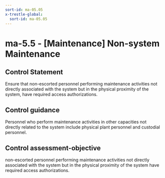 ```yaml
---
sort-id: ma-05.05
x-trestle-global:
  sort-id: ma-05.05
---
```


# ma-5.5 - \[Maintenance\] Non-system Maintenance

## Control Statement

Ensure that non-escorted personnel performing maintenance activities not directly associated with the system but in the physical proximity of the system, have required access authorizations.

## Control guidance

Personnel who perform maintenance activities in other capacities not directly related to the system include physical plant personnel and custodial personnel.

## Control assessment-objective

non-escorted personnel performing maintenance activities not directly associated with the system but in the physical proximity of the system have required access authorizations.
